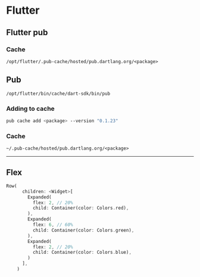 # Flutter


## Flutter pub

### Cache
```
/opt/flutter/.pub-cache/hosted/pub.dartlang.org/<package>
```

## Pub

```
/opt/flutter/bin/cache/dart-sdk/bin/pub
```

### Adding to cache

```bash
pub cache add <package> --version "0.1.23"
```

### Cache
```
~/.pub-cache/hosted/pub.dartlang.org/<package>
```

---

## Flex

```dart
Row(
      children: <Widget>[
        Expanded(
          flex: 2, // 20%
          child: Container(color: Colors.red),
        ),
        Expanded(
          flex: 6, // 60%
          child: Container(color: Colors.green),
        ),
        Expanded(
          flex: 2, // 20%
          child: Container(color: Colors.blue),
        )
      ],
    )
```

